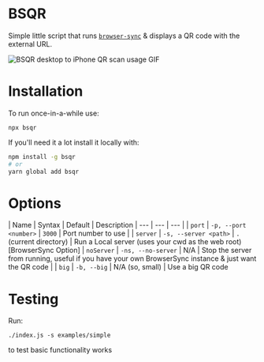 # BSQR

Simple little script that runs [`browser-sync`](https://www.browsersync.io/) & displays a QR code with the external URL.

![BSQR desktop to iPhone QR scan usage GIF](https://media.giphy.com/media/iDxglQkeeLFUjINoR7/giphy.gif)

# Installation

To run once-in-a-while use:

```
npx bsqr
```

If you'll need it a lot install it locally with:

``` bash
npm install -g bsqr
# or
yarn global add bsqr
```

# Options

| Name | Syntax | Default | Description
| --- | --- | --- |
| `port`  | `-p, --port <number>` | `3000` | Port number to use |
| `server` | `-s, --server <path>` | `.` (current directory) | Run a Local server (uses your cwd as the web root) [BrowserSync Option]
| `noServer` | `-ns, --no-server` | N/A | Stop the server from running, useful if you have your own BrowserSync instance & just want the QR code |
| `big` | `-b, --big` | N/A (so, small) | Use a big QR code

# Testing

Run:

```
./index.js -s examples/simple
```

to test basic functionality works
